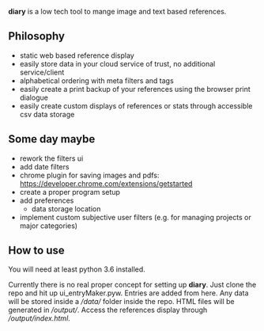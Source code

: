 **diary** is a low tech tool to mange image and text based references.

## Philosophy
- static web based reference display
- easily store data in your cloud service of trust, no additional service/client
- alphabetical ordering with meta filters and tags
- easily create a print backup of your references using the browser print dialogue
- easily create custom displays of references or stats through accessible csv data storage 

## Some day maybe
- rework the filters ui
- add date filters
- chrome plugin for saving images and pdfs: https://developer.chrome.com/extensions/getstarted
- create a proper program setup 
- add preferences
    - data storage location
- implement custom subjective user filters (e.g. for managing projects or major categories)

## How to use
You will need at least python 3.6 installed.

Currently there is no real proper concept for setting up **diary**. Just clone the repo and hit up ui_entryMaker.pyw. Entries are added from here.
Any data will be stored inside a */data/* folder inside the repo. HTML files will be generated in */output/*. Access the references display through */output/index.html*. 